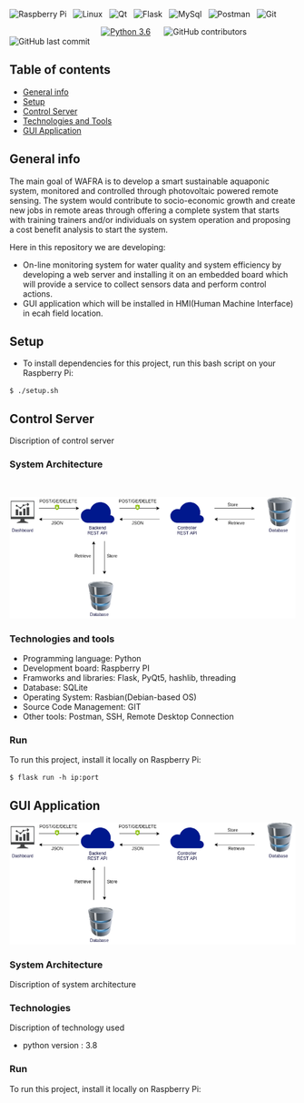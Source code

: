 ![Raspberry Pi](https://img.shields.io/badge/-RaspberryPi-C51A4A?style=for-the-badge&logo=Raspberry-Pi) &nbsp;
![Linux](https://img.shields.io/badge/Linux-FCC624?style=for-the-badge&logo=linux&logoColor=black)  &nbsp; 
![Qt](https://img.shields.io/badge/Qt-%23217346.svg?style=for-the-badge&logo=Qt&logoColor=white) &nbsp;
![Flask](https://img.shields.io/badge/Flask-000000?style=for-the-badge&logo=flask&logoColor=white) &nbsp; 
![MySql](https://img.shields.io/badge/SQLite-07405E?style=for-the-badge&logo=sqlite&logoColor=white) &nbsp;
![Postman](https://img.shields.io/badge/Postman-FF6C37?style=for-the-badge&logo=postman&logoColor=white) &nbsp; 
![Git](https://img.shields.io/badge/git-%23F05033.svg?style=for-the-badge&logo=git&logoColor=white) &nbsp;

 
&nbsp;&nbsp;&nbsp;&nbsp;&nbsp;&nbsp;&nbsp;&nbsp;&nbsp;&nbsp;&nbsp;&nbsp;&nbsp;&nbsp;&nbsp;&nbsp;&nbsp;&nbsp;&nbsp;&nbsp;&nbsp;&nbsp;&nbsp;&nbsp;&nbsp;&nbsp;&nbsp;&nbsp;&nbsp;&nbsp;&nbsp;&nbsp;&nbsp;&nbsp;&nbsp;&nbsp;&nbsp;&nbsp;&nbsp;&nbsp;
[![Python 3.6](https://img.shields.io/badge/python-3.7-blue.svg)](https://www.python.org/downloads/release/python-370/) &nbsp;&nbsp;&nbsp;&nbsp;
![GitHub contributors](https://img.shields.io/github/contributors/hosniadel666/cvs_internship) &nbsp;&nbsp;&nbsp;&nbsp;
![GitHub last commit](https://img.shields.io/github/last-commit/hosniadel666/cvs_internship) &nbsp;&nbsp;&nbsp;&nbsp;


<!--[![made-with-python](https://img.shields.io/badge/Made%20with-Python-1f425f.svg)](https://www.python.org/) -->


## Table of contents
* [General info](#general-info)
* [Setup](#setup)
* [Control Server](#control-server)
* [Technologies and Tools](#technologies-and-tools)
* [GUI Application](#gui-application)



## General info
<p>The main goal of WAFRA is to develop a smart sustainable aquaponic system, monitored and controlled through photovoltaic powered remote sensing. The system would contribute to socio-economic growth and create new jobs in remote areas through offering a complete system that starts with training trainers and/or individuals on system operation and proposing a cost benefit analysis to start the system.</p>
<p>Here in this repository we are developing:</p>

* On-line monitoring system for water quality and system efficiency by developing a web server and installing it on an embedded board which will provide a service to collect sensors data and perform control actions.
* GUI application which will be installed in HMI(Human Machine Interface) in ecah field location.



## Setup
- To install dependencies for this project, run this bash script on your Raspberry Pi:
```
$ ./setup.sh
```

## Control Server
Discription of control server

### System Architecture
 <br/>
<p align="center">
  <img src="./resources/our_system_interaction.png">
</p> 

### Technologies and tools 
- Programming language: Python
- Development board: Raspberry PI 
- Framworks and libraries: Flask, PyQt5, hashlib, threading
- Database: SQLite
- Operating System: Rasbian(Debian-based OS)
- Source Code Management: GIT  
- Other tools: Postman, SSH, Remote Desktop Connection

### Run 
To run this project, install it locally on Raspberry Pi:

```
$ flask run -h ip:port
```

<!-- <details>
    <summary>Technologies</summary>
    <p>Content </p>
</details> -->


## GUI Application
<p align="center">
  <img src="./resources/our_system_interaction.png">
</p> 


### System Architecture
Discription of system architecture

### Technologies 
Discription of technology used
* python version : 3.8
### Run 
To run this project, install it locally on Raspberry Pi:

	
